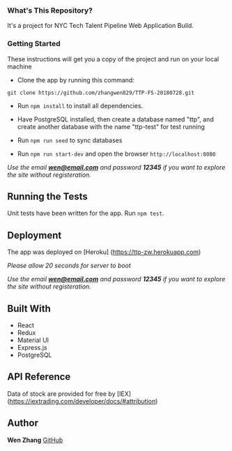 ### What's This Repository?

It's a project for NYC Tech Talent Pipeline Web Application Build.


### Getting Started

These instructions will get you a copy of the project and run on your local machine

* Clone the app by running this command:

```
git clone https://github.com/zhangwen829/TTP-FS-20180728.git
```
* Run `npm install` to install all dependencies.

* Have PostgreSQL installed, then create a database named "ttp", and create another database with the name "ttp-test" for test running

* Run `npm run seed` to sync databases

* Run `npm run start-dev` and open the browser `http://localhost:8080`

*Use the email **wen@email.com** and password **12345** if you want to explore the site without registeration.*


## Running the Tests

Unit tests have been written for the app. Run `npm test`.


## Deployment

The app was deployed on [Heroku] (https://ttp-zw.herokuapp.com)

*Please allow 20 seconds for server to boot*

*Use the email **wen@email.com** and password **12345** if you want to explore the site without registeration.*


## Built With

* React
* Redux
* Material UI
* Express.js
* PostgreSQL 


## API Reference
Data of stock are provided for free by [IEX] (https://iextrading.com/developer/docs/#attribution)


## Author
**Wen Zhang** [GitHub](https://github.com/zhangwen829)